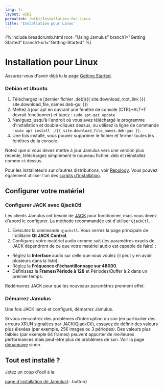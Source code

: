 ```yaml
---
lang: fr
layout: wiki
permalink: /wiki/Installation-for-Linux
title: 'Installation pour Linux'
---
```


{% include breadcrumb.html root="Using Jamulus" branch1="Getting Started" branch1-url="Getting-Started" %}

# Installation pour Linux

Assurez-vous d'avoir déjà lu la page [Getting Started](Getting-Started).

### Debian et Ubuntu

1. Téléchargez le [dernier fichier .deb]({{ site.download_root_link }}{ site.download_file_names.deb-gui }})
1. Mettez à jour apt en ouvrant une fenêtre de console (CTRL+ALT+T devrait fonctionner) et tapez : `sudo apt-get update`
1. Naviguez jusqu'à l'endroit où vous avez téléchargé le programme d'installation et double-cliquez dessus, ou utilisez la ligne de commande : `sudo apt install ./{{ site.download_file_names.deb-gui }}`.
1. Une fois installé, vous pouvez supprimer le fichier et fermer toutes les fenêtres de la console.

Notez que si vous devez mettre à jour Jamulus vers une version plus récente, téléchargez simplement le nouveau fichier .deb et réinstallez comme ci-dessus.

Pour les installateurs sur d'autres distributions, voir [Repology](https://repology.org/project/jamulus/versions). Vous pouvez également utiliser l'un des [scripts d'installation](https://github.com/jamulussoftware/installscripts). 


## Configurer votre matériel

### Configurer JACK avec QjackCtl

Les clients Jamulus ont besoin de [JACK](https://jackaudio.org/) pour fonctionner, mais vous devez d'abord le configurer. La méthode recommandée est d'utiliser `QjackCtl`.
1. Exécutez la commande `qjackctl`. Vous verrez la page principale de l'utilitaire **Qt JACK Control**.
2. Configurez votre matériel audio comme suit (les paramètres exacts de JACK dépendront de ce que votre matériel audio est capable de faire) :

- Réglez la **Interface** audio sur celle que vous voulez (il peut y en avoir plusieurs dans la liste).
- Réglez la **Fréquence d'échantillonnage sur 48000**.
- Définissez la **Frames/Période à 128** et Périodes/Buffer à 2 dans un premier temps.

Redémarrez JACK pour que les nouveaux paramètres prennent effet.

### Démarrez Jamulus

Une fois JACK lancé et configuré, démarrez Jamulus.

Si vous rencontrez des problèmes d'interruption du son (en particulier des erreurs XRUN signalées par JACK/QjackCtl), essayez de définir des valeurs plus élevées (par exemple, 256 images ou 3 périodes). Des valeurs plus faibles (par exemple 64 frames) peuvent apporter de meilleures performances mais peut-être plus de problèmes de son. Voir la page [dépannage](Client-Troubleshooting) sinon.

## Tout est installé ?

Jetez un coup d'oeil à la

[page d'installation de Jamulus](Setup){: .button}
